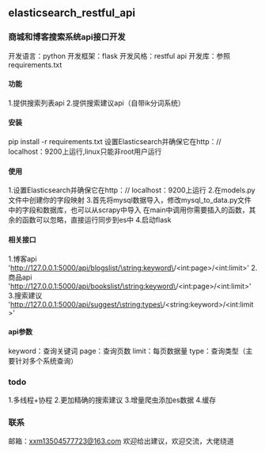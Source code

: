 ## elasticsearch_restful_api
### 商城和博客搜索系统api接口开发

开发语言：python
开发框架：flask
开发风格：restful api
开发库：参照requirements.txt

#### 功能
1.提供搜索列表api
2.提供搜索建议api（自带ik分词系统）


#### 安装
pip install -r requirements.txt
设置Elasticsearch并确保它在http：// localhost：9200上运行,linux只能非root用户运行


#### 使用
1.设置Elasticsearch并确保它在http：// localhost：9200上运行
2.在models.py文件中创建你的字段映射
3.首先将mysql数据导入，修改mysql_to_data.py文件中的字段和数据库，也可以从scrapy中导入
  在main中调用你需要插入的函数，其余的函数可以忽略，直接运行同步到es中
4.启动flask


#### 相关接口
1.博客api 'http://127.0.0.1:5000/api/blogslist/\<string:keyword\>/\<int:page\>/\<int:limit\>'
2.商品api 'http://127.0.0.1:5000/api/bookslist/\<string:keyword\>/\<int:page\>/\<int:limit\>'
3.搜索建议 'http://127.0.0.1:5000/api/suggest/\<string:types\>/\<string:keyword\>/\<int:limit\>'

#### api参数
keyword：查询关键词
page：查询页数
limit：每页数据量
type：查询类型（主要针对多个系统查询）

### todo
1.多线程+协程
2.更加精确的搜索建议
3.增量爬虫添加es数据
4.缓存

### 联系
邮箱：xxm13504577723@163.com
欢迎给出建议，欢迎交流，大佬绕道

